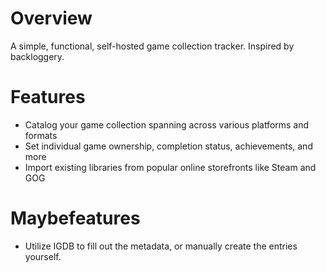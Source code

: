 # Overview
A simple, functional, self-hosted game collection tracker. Inspired by backloggery.

# Features
- Catalog your game collection spanning across various platforms and formats
- Set individual game ownership, completion status, achievements, and more
- Import existing libraries from popular online storefronts like Steam and GOG

# Maybefeatures
- Utilize IGDB to fill out the metadata, or manually create the entries yourself.